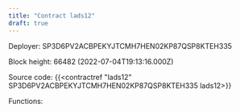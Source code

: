 ```yaml
---
title: "Contract lads12"
draft: true
---
```

Deployer: SP3D6PV2ACBPEKYJTCMH7HEN02KP87QSP8KTEH335


 



Block height: 66482 (2022-07-04T19:13:16.000Z)

Source code: {{<contractref "lads12" SP3D6PV2ACBPEKYJTCMH7HEN02KP87QSP8KTEH335 lads12>}}

Functions:


